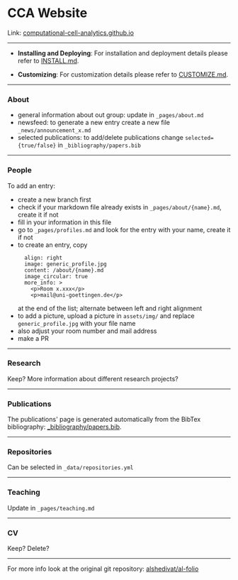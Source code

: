 # CCA Website

Link: [computational-cell-analytics.github.io](https://computational-cell-analytics.github.io)

---

- **Installing and Deploying**: For installation and deployment details please refer to [INSTALL.md](INSTALL.md).

- **Customizing**: For customization details please refer to [CUSTOMIZE.md](CUSTOMIZE.md).

---

### About

- general information about out group: update in `_pages/about.md`
- newsfeed: to generate a new entry create a new file `_news/announcement_x.md`
- selected publications: to add/delete publications change `selected={true/false}` in `_bibliography/papers.bib`

---

### People

To add an entry:

- create a new branch first
- check if your markdown file already exists in `_pages/about/{name}.md`, create it if not
- fill in your information in this file
- go to `_pages/profiles.md` and look for the entry with your name, create it if not
- to create an entry, copy
  ```
    align: right
    image: generic_profile.jpg
    content: /about/{name}.md
    image_circular: true
    more_info: >
      <p>Room x.xxx</p>
      <p>mail@uni-goettingen.de</p>
  ```
  at the end of the list; alternate between left and right alignment
- to add a picture, upload a picture in `assets/img/` and replace `generic_profile.jpg` with your file name
- also adjust your room number and mail address
- make a PR

---

### Research

Keep? More information about different research projects?

---

### Publications

The publications' page is generated automatically from the BibTex bibliography: [\_bibliography/papers.bib](_bibliography/papers.bib).

---

### Repositories

Can be selected in `_data/repositories.yml`

---

### Teaching

Update in `_pages/teaching.md`

---

### CV

Keep? Delete?

---

For more info look at the original git repository: [alshedivat/al-folio](https://github.com/alshedivat/al-folio)
